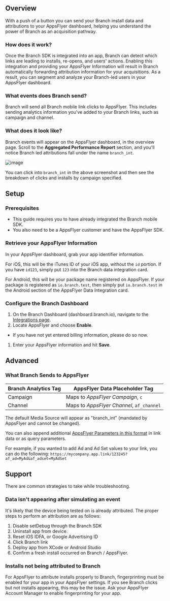 ## Overview
With a push of a button you can send your Branch install data and attributions to your AppsFlyer dashboard, helping you understand the power of Branch as an acquisition pathway.

### How does it work?

Once the Branch SDK is integrated into an app, Branch can detect which links are leading to installs, re-opens, and users' actions. Enabling this integration and providing your AppsFlyer Information will result in Branch automatically forwarding attribution information for your acquisitions. As a result, you can segment and analyze your Branch-led users in your AppsFlyer dashboard.

### What events does Branch send?

Branch will send all Branch mobile link clicks to AppsFlyer. This includes sending analytics information you've added to your Branch links, such as campaign and channel.

### What does it look like?

Branch events will appear on the AppsFlyer dashboard, in the overview page. Scroll to the <notranslate>**Aggregated Performance Report**</notranslate> section, and you'll notice Branch led attributions fall under the name `branch_int`.

![image](/_assets/img/pages/integrations/appsflyer/appsflyer.png)

You can click into `branch_int` in the above screenshot and then see the breakdown of clicks and installs by campaign specified.

## Setup

### Prerequisites
- This guide requires you to have already integrated the Branch mobile SDK.
- You also need to be a AppsFlyer customer and have the AppsFlyer SDK.

### Retrieve your AppsFlyer Information

In your AppsFlyer dashboard, grab your app identifier information.

For iOS, this will be the iTunes ID of your iOS app, without the `id` portion. If you have `id123`, simply put `123` into the Branch data integration card.

For Android, this will be your package name registered on AppsFlyer. If your package is registered as `io.branch.test`, then simply put `io.branch.test` in the Android section of the AppsFlyer Data Integration card.

### Configure the Branch Dashboard

1. On the Branch Dashboard (dashboard.branch.io), navigate to the [Integrations page](https://dashboard.branch.io/integrations).
1. Locate AppsFlyer and choose <notranslate>**Enable**</notranslate>.
  * If you have not yet entered billing information, please do so now.
1. Enter your AppsFlyer information and hit <notranslate>**Save**</notranslate>.

## Advanced

### What Branch Sends to AppsFlyer

Branch Analytics Tag | AppsFlyer Data Placeholder Tag
--- | ---
Campaign | Maps to _AppsFlyer Campaign_, `c`
Channel | Maps to _AppsFlyer Channel_, `af_channel`

The default Media Source will appear as <notranslate>"branch_int"</notranslate> (mandated by AppsFlyer and cannot be changed).

You can also append additional [AppsFlyer Parameters in this format](https://support.appsflyer.com/hc/en-us/articles/207447163-AppsFlyer-Tracking-Link-Structure-and-Parameters) in link data or as query parameters.

For example, if you wanted to add Ad and Ad Set values to your link, you can do the following:
`https://mycompany.app.link/123245?af_ad=MyAd&af_adset=MyAdSet`

## Support

There are common strategies to take while troubleshooting.

### Data isn't appearing after simulating an event

It's likely that the device being tested on is already attributed. The proper steps to perform an attribution are as follows:

1. Disable setDebug through the Branch SDK
2. Uninstall app from device.
3. Reset iOS IDFA, or Google Advertising ID
4. Click Branch link
5. Deploy app from XCode or Android Studio
6. Confirm a fresh install occurred on Branch / AppsFlyer.

### Installs not being attributed to Branch
For AppsFlyer to attribute installs properly to Branch, fingerprinting must be enabled for your app in your AppsFlyer settings. If you see Branch clicks but not installs appearing, this may be the issue. Ask your AppsFlyer Account Manager to enable fingerprinting for your app.
